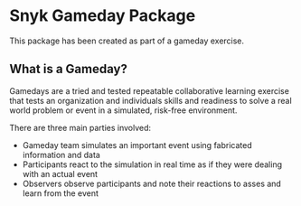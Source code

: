 # Snyk Gameday Package

This package has been created as part of a gameday exercise.

## What is a Gameday?

Gamedays are a tried and tested repeatable collaborative learning exercise that tests an organization and individuals skills and readiness to solve a real world problem or event in a simulated, risk-free environment. 

There are three main parties involved:

* Gameday team simulates an important event using fabricated information and data
* Participants react to the simulation in real time as if they were dealing with an actual event
* Observers observe participants and note their reactions to asses and learn from the event

